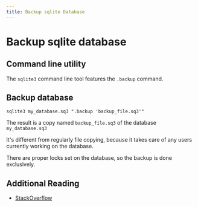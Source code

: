 ```yaml
---
title: Backup sqlite Database
---
```


# Backup sqlite database

## Command line utility

The `sqlite3` command line tool features the `.backup` command.

## Backup database

```shell
sqlite3 my_database.sq3 ".backup 'backup_file.sq3'"
```


The result is a copy named `backup_file.sq3` of the database `my_database.sq3`

It's different from regularly file copying, because it takes care of any users currently working on the database. 

There are proper locks set on the database, so the backup is done exclusively.


## Additional Reading

* [StackOverflow](https://stackoverflow.com/questions/25675314/how-to-backup-sqlite-database)